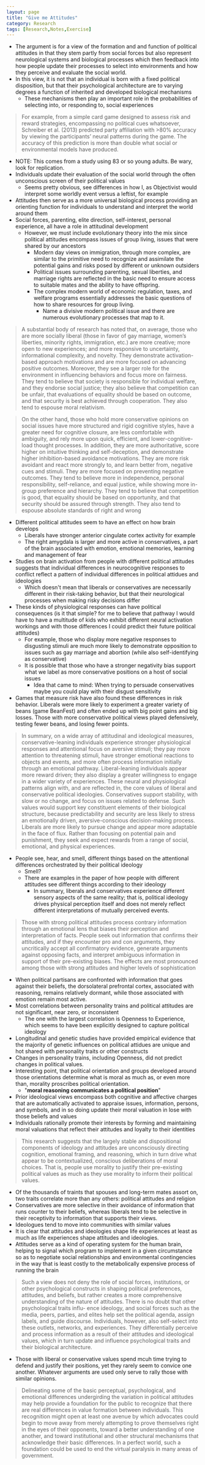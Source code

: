 ```yaml
---
layout: page
title: "Give me Attitudes"
category: Research
tags: [Research,Notes,Exercise]
--- 
```


-   The argument is for a view of the formation and and function of
    political attitudes in that they stem partly from social forces but
    also represent neurological systems and biological processes which
    then feedback into how people update their processes to select into
    environments and how they perceive and evaluate the social world.
-   In this view, it is not that an individual is born with a fixed
    political disposition, but that their psychological architecture are
    to varying degrees a function of inherited and developed biological
    mechanisms
    -   These mechanisms then play an important role in the probabilities
        of selecting into, or responding to, social experiences

> For example, from a simple card game designed to assess risk and
> reward strategies, encompassing no political cues whatsoever,
> Schreiber et al. (2013) predicted party affiliation with >80% accuracy
> by viewing the participants’ neural patterns during the game. The
> accuracy of this prediction is more than double what social or
> environmental models have produced.

-   NOTE: This comes from a study using 83 or so young adults. Be wary,
    look for replication.
-   Individuals update their evaluation of the social world through the
    often unconscious screen of their political values
    -   Seems pretty obvious, see differences in how I, as Objectivist
        would interpret some worldly event versus a leftist, for example
-   Attitudes then serve as a more universal biological process
    providing an orienting function for individuals to understand and
    interpret the world around them
-   Social forces, parenting, elite direction, self-interest, personal
    experience, all have a role in attitudinal development
    -   However, we must include evolutionary theory into the mix since
        political attitudes encompass issues of group living, issues that
        were shared by our ancestors
        -   Modern day views on immigration, through more complex, are
            similar to the primitive need to recognize and assimilate the
            potential gains and risks posed by different or unknown
            outsiders
        -   Political issues surrounding parenting, sexual liberties, and
            marriage rights are reflected in the basic need to ensure access
            to suitable mates and the ability to have offspring.
        -   The complex modern world of economic regulation, taxes, and
            welfare programs essentially addresses the basic questions of
            how to share resources for group living.
            -   Name a divisive modern political issue and there are numerous
                evolutionary processes that map to it.

> A substantial body of research has noted that, on average, those who
> are more socially liberal (those in favor of gay marriage, women’s
> liberties, minority rights, immigration, etc.) are more creative; more
> open to new experiences; and more responsive to uncertainty,
> informational complexity, and novelty. They demonstrate
> activation-based approach motivations and are more focused on
> advancing positive outcomes. Moreover, they see a larger role for
> the environment in influencing behaviors and focus more on
> fairness. They tend to believe that society is responsible for
> individual welfare, and they endorse social justice; they also believe
> that competition can be unfair, that evaluations of equality should be
> based on outcome, and that security is best achieved through
> cooperation. They also tend to espouse moral relativism.

> On the other hand, those who hold more conservative opinions on social
> issues have more structured and rigid cognitive styles, have a greater
> need for cognitive closure, are less comfortable with ambiguity, and
> rely more upon quick, efficient, and lower-cognitive-load thought
> processes. In addition, they are more authoritative, score higher on
> intuitive thinking and self-deception, and demonstrate higher
> inhibition-based avoidance motivations. They are more risk avoidant
> and react more strongly to, and learn better from, negative cues and
> stimuli. They are more focused on preventing negative outcomes. They
> tend to believe more in independence, personal responsibility,
> self-reliance, and equal justice, while showing more in-group
> preference and hierarchy. They tend to believe that competition is
> good, that equality should be based on opportunity, and that security
> should be assured through strength. They also tend to espouse absolute
> standards of right and wrong

-   Different political attitudes seem to have an effect on how brain
    develops
    -   Liberals have stronger anterior cingulate cortex activity for
        example
    -   The right amygdala is larger and more active in conservatives, a
        part of the brain associated with emotion, emotional memories,
        learning and management of fear
-   Studies on brain activation from people with different political
    attitudes suggests that individual differences in neurocognitive
    responses to conflict reflect a pattern of individual differences in
    political attidues and ideologies
    -   Which doesn't mean that liberals or conservatives are
        necessarily different in their risk-taking behavior, but that
        their neurological processes when making risky decisions differ
-   These kinds of physiological responses can have political
    consequences (is it that simple? for me to believe that pathway I
    would have to have a multitude of kids who exhibit different neural
    activation workings and with those differences I could predict their
    future political attitudes)
    -   For example, those who display more negative responses to
        disgusting stimuli are much more likely to demonstrate opposition
        to issues such as gay marriage and abortion (while also
        self-identifying as conservative)
    -   It is possible that those who have a stronger negativity bias
        support what we label as more conservative positions on a host of
        social issues
        -   Idea that came to mind: When trying to persuade conservatives
            maybe you could play with their disgust sensitivity
-   Games that measure risk have also found these differences in risk
    behavior. Liberals were more likely to experiment a greater variety
    of beans (game BeanFest) and often ended up with big point gains and
    big losses. Those with more conservative political views played
    defensively, testing fewer beans, and losing fewer points.

> In summary, on a wide array of attitudinal and ideological measures,
> conservative-leaning individuals experience stronger physiological
> responses and attentional focus on aversive stimuli; they pay more
> attention to threatening stimuli, have stronger emotional reactions to
> objects and events, and more often process information initially
> through an emotional pathway. Liberal-leaning individuals appear more
> reward driven; they also display a greater willingness to engage in a
> wider variety of experiences. These neural and physiological patterns
> align with, and are reflected in, the core values of liberal and
> conservative political ideologies. Conservatives support stability,
> with slow or no change, and focus on issues related to defense. Such
> values would support key constituent elements of their biological
> structure, because predictability and security are less likely to
> stress an emotionally driven, aversive-conscious decision-making
> process. Liberals are more likely to pursue change and appear more
> adaptable in the face of flux. Rather than focusing on potential pain
> and punishment, they seek and expect rewards from a range of social,
> emotional, and physical experiences.

-   People see, hear, and smell, different things based on the
    attentional differences orchestrated by their political ideology 
    -   Smell?
    -   There are examples in the paper of how people with different
        attitudes see different things according to their ideology
        -   In summary, liberals and conservatives experience different
            sensory aspects of the same reality; that is, political ideology
            drives physical perception itself and does not merely reflect
            different interpretations of mutually perceived events.

> Those with strong political attitudes process contrary information
> through an emotional lens that biases their perception and
> interpretation of facts. People seek out information that confirms
> their attitudes, and if they encounter pro and con arguments, they
> uncritically accept all confirmatory evidence, generate arguments
> against opposing facts, and interpret ambiguous information in support
> of their pre-existing biases. The effects are most pronounced among
> those with strong attitudes and higher levels of sophistication 

-   When political partisans are confronted with information that goes
    against their beliefs, the dorsolateral prefrontal cortex,
    associated with reasoning, remains relatively dormant, while those
    associated with emotion remain most active.
-   Most correlations between personality trains and political attitudes
    are not significant, near zero, or inconsistent
    -   The one with the largest correlation is Openness to Experience,
        which seems to have been explicitly designed to capture political
        ideology
-   Longitudinal and genetic studies have provided empirical evidence
    that the majority of genetic influences on political attidues are
    unique and hot shared with personality traits or other constructs
-   Changes in personality trains, including Openness, did not predict
    changes in political values.
-   Interesting point, that political orientation and groups developed
    around those orientations determine what is moral as much as, or
    even more than, morality proscribes political orientation.
    -   "**moral reasoning communicates a political position**"
-   Prior ideological views encompass both cognitive and affective
    charges that are automatically activated to appraise issues,
    information, persons, and symbols, and in so doing update their
    moral valuation in lose with those beliefs and values
-   Individuals rationally promote their interests by forming and
    maintaining moral valuations that reflect their attitudes and
    loyalty to their identities

> This research suggests that the largely stable and dispositional
> components of ideology and attitudes are unconsciously directing
> cognition, emotional framing, and reasoning, which in turn drive what
> appear to be contextualized, conscious deliberations of moral
> choices. That is, people use morality to justify their pre-existing
> political values as much as they use morality to inform their political values.

-   Of the thousands of traints that spouses and long-term mates assort
    on, two traits correlate more than any others: political attitudes
    and religion
-   Conservatives are more selective in their avoidance of information
    that runs counter to their beliefs, whereas liberals tend to be
    selective in their receptivity to information that supports their
    views.
-   Ideologues tend to move into communities with similar values
-   It is clear that attitudes and ideologies shape life experiences at
    least as much as life experiences shape attitudes and ideologies.
-   Attitudes serve as a kind of operating system for the human brain,
    helping to signal which program to implement in a given circumstance
    so as to negotiate social relationships and environmental
    contingencies in the way that is least costly to the metabolically
    expensive process of running the brain

> Such a view does not deny the role of social forces, institutions, or
> other psychological constructs in shaping political preferences,
> attitudes, and beliefs, but rather creates a more comprehensive
> understanding of the nature of attitudes. There is no doubt that other
> psychological traits influ- ence ideology, and social forces such as
> the media, peers, parties, and elites help set the political agenda,
> assign labels, and guide discourse. Individuals, however, also
> self-select into these outlets, networks, and experiences. They
> differentially perceive and process information as a result of their
> attitudes and ideological values, which in turn update and influence
> psychological traits and their biological architecture.

-   Those with liberal or conservative values spend mcuh time trying to
    defend and justify their positions, yet they rarely seem to convice
    one another. Whatever arguments are used only serve to rally those
    with similar opinions.

> Delineating some of the basic perceptual, psychological, and emotional
> differences undergirding the variation in political attitudes may help
> provide a foundation for the public to recognize that there are real
> differences in value formation between individuals. This recognition
> might open at least one avenue by which advocates could begin to move
> away from merely attempting to prove themselves right in the eyes of
> their opponents, toward a better understanding of one another, and
> toward institutional and other structural mechanisms that acknowledge
> their basic differences. In a perfect world, such a foundation could
> be used to end the virtual paralysis in many areas of government.
